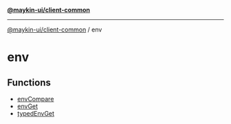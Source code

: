 [**@maykin-ui/client-common**](../README.md)

***

[@maykin-ui/client-common](../README.md) / env

# env

## Functions

- [envCompare](functions/envCompare.md)
- [envGet](functions/envGet.md)
- [typedEnvGet](functions/typedEnvGet.md)
